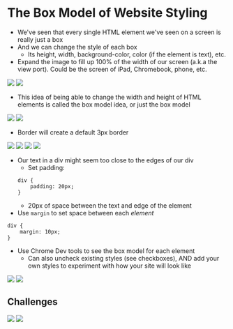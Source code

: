 # The Box Model of Website Styling

- We've seen that every single HTML element we've seen on a screen is really just a box
- And we can change the style of each box
    - Its height, width, background-color, color (if the element is text), etc.
- Expand the image to fill up 100% of the width of our screen (a.k.a the view port). Could be the screen of iPad, Chromebook, phone, etc.

![](../images/3.PNG)
![](../images/4.PNG)

- This idea of being able to change the width and height of HTML elements is called the box model idea, or just the box model

![](../images/5.PNG)
![](../images/6.PNG)

- Border will create a default 3px border

![](../images/7.PNG)
![](../images/8.PNG)
![](../images/9.PNG)
![](../images/10.PNG)

- Our text in a div might seem too close to the edges of our div
    - Set padding:
    ```
    div {
        padding: 20px;
    }
    ```
    - 20px of space between the text and edge of the element
- Use `margin` to set space between each _element_
```
div {
    margin: 10px;
}
```
- Use Chrome Dev tools to see the box model for each element
    - Can also uncheck existing styles (see checkboxes), AND add your own styles to experiment with how your site will look like

![](../images/12.PNG)
![](../images/11.PNG)

## Challenges
![](../images/13.PNG)
![](../images/14.PNG)